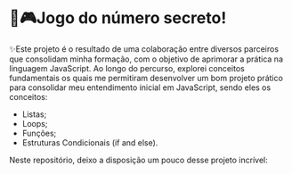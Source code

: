 # 🔢🎮Jogo do número secreto!

✨Este projeto é o resultado de uma colaboração entre diversos parceiros que consolidam minha formação, com o objetivo de aprimorar a prática na linguagem JavaScript. Ao longo do percurso, explorei conceitos fundamentais os quais me permitiram desenvolver um bom projeto prático para consolidar meu entendimento inicial em JavaScript, sendo eles os conceitos: 
- Listas;
- Loops;
- Funções;
- Estruturas Condicionais (if and else).

Neste repositório, deixo a disposição um pouco desse projeto incrível:
